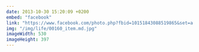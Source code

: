 ```yaml
---
date: 2013-10-30 15:20:09 +0200
embed: "facebook"
link: "https://www.facebook.com/photo.php?fbid=10151843088519865&set=a.10150382045299865.355740.580174864&type=3"
img: "/img/life/00160_item.md.jpg"
imageWidth: 530
imageHeight: 397
---
```

